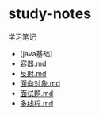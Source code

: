 # study-notes
学习笔记
- [java基础]
- [容器.md](https://github.com/LadyTao/study-notes/blob/main/java/%E5%AE%B9%E5%99%A8.md)
- [反射.md](https://github.com/LadyTao/study-notes/blob/main/java/%E5%8F%8D%E5%B0%84.md)
- [面向对象.md](https://github.com/LadyTao/study-notes/blob/main/java/%E9%9D%A2%E5%90%91%E5%AF%B9%E8%B1%A1.md)
- [面试题.md](https://github.com/LadyTao/study-notes/blob/main/java/%E9%9D%A2%E8%AF%95%E9%A2%98)
- [多线程.md](https://github.com/LadyTao/study-notes/blob/main/java/%E5%A4%9A%E7%BA%BF%E7%A8%8B.md)
